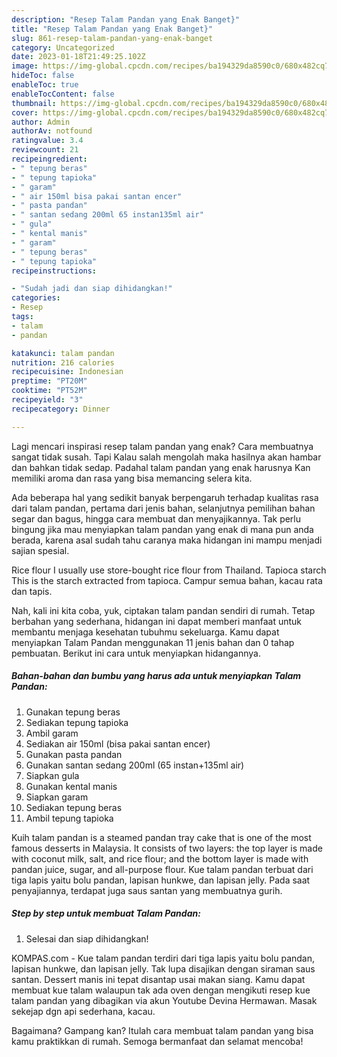 ```yaml
---
description: "Resep Talam Pandan yang Enak Banget}"
title: "Resep Talam Pandan yang Enak Banget}"
slug: 861-resep-talam-pandan-yang-enak-banget
category: Uncategorized
date: 2023-01-18T21:49:25.102Z
image: https://img-global.cpcdn.com/recipes/ba194329da8590c0/680x482cq70/talam-pandan-foto-resep-utama.jpg
hideToc: false
enableToc: true
enableTocContent: false
thumbnail: https://img-global.cpcdn.com/recipes/ba194329da8590c0/680x482cq70/talam-pandan-foto-resep-utama.jpg
cover: https://img-global.cpcdn.com/recipes/ba194329da8590c0/680x482cq70/talam-pandan-foto-resep-utama.jpg
author: Admin
authorAv: notfound
ratingvalue: 3.4
reviewcount: 21
recipeingredient:
- " tepung beras"
- " tepung tapioka"
- " garam"
- " air 150ml bisa pakai santan encer"
- " pasta pandan"
- " santan sedang 200ml 65 instan135ml air"
- " gula"
- " kental manis"
- " garam"
- " tepung beras"
- " tepung tapioka"
recipeinstructions:

- "Sudah jadi dan siap dihidangkan!"
categories:
- Resep
tags:
- talam
- pandan

katakunci: talam pandan 
nutrition: 216 calories
recipecuisine: Indonesian
preptime: "PT20M"
cooktime: "PT52M"
recipeyield: "3"
recipecategory: Dinner

---
```



Lagi mencari inspirasi resep talam pandan yang enak? Cara membuatnya sangat tidak susah. Tapi Kalau salah mengolah maka hasilnya akan hambar dan bahkan tidak sedap. Padahal talam pandan yang enak harusnya Kan memiliki aroma dan rasa yang bisa memancing selera kita.


Ada beberapa hal yang sedikit banyak berpengaruh terhadap kualitas rasa dari talam pandan, pertama dari jenis bahan, selanjutnya pemilihan bahan segar dan bagus, hingga cara membuat dan menyajikannya. Tak perlu bingung jika mau menyiapkan talam pandan yang enak di mana pun anda berada, karena asal sudah tahu caranya maka hidangan ini mampu menjadi sajian spesial.

Rice flour I usually use store-bought rice flour from Thailand. Tapioca starch This is the starch extracted from tapioca. Campur semua bahan, kacau rata dan tapis.


Nah, kali ini kita coba, yuk, ciptakan talam pandan sendiri di rumah. Tetap berbahan yang sederhana, hidangan ini dapat memberi manfaat untuk membantu menjaga kesehatan tubuhmu sekeluarga. Kamu dapat menyiapkan Talam Pandan menggunakan 11 jenis bahan dan 0 tahap pembuatan. Berikut ini cara untuk menyiapkan hidangannya.

<!--inarticleads1-->

##### Bahan-bahan dan bumbu yang harus ada untuk menyiapkan Talam Pandan:

1. Gunakan  tepung beras
1. Sediakan  tepung tapioka
1. Ambil  garam
1. Sediakan  air 150ml (bisa pakai santan encer)
1. Gunakan  pasta pandan
1. Gunakan  santan sedang 200ml (65 instan+135ml air)
1. Siapkan  gula
1. Gunakan  kental manis
1. Siapkan  garam
1. Sediakan  tepung beras
1. Ambil  tepung tapioka


Kuih talam pandan is a steamed pandan tray cake that is one of the most famous desserts in Malaysia. It consists of two layers: the top layer is made with coconut milk, salt, and rice flour; and the bottom layer is made with pandan juice, sugar, and all-purpose flour. Kue talam pandan terbuat dari tiga lapis yaitu bolu pandan, lapisan hunkwe, dan lapisan jelly. Pada saat penyajiannya, terdapat juga saus santan yang membuatnya gurih. 

<!--inarticleads2-->

##### Step by step untuk membuat Talam Pandan:


1. Selesai dan siap dihidangkan!

KOMPAS.com - Kue talam pandan terdiri dari tiga lapis yaitu bolu pandan, lapisan hunkwe, dan lapisan jelly. Tak lupa disajikan dengan siraman saus santan. Dessert manis ini tepat disantap usai makan siang. Kamu dapat membuat kue talam walaupun tak ada oven dengan mengikuti resep kue talam pandan yang dibagikan via akun Youtube Devina Hermawan. Masak sekejap dgn api sederhana, kacau. 

Bagaimana? Gampang kan? Itulah cara membuat talam pandan yang bisa kamu praktikkan di rumah. Semoga bermanfaat dan selamat mencoba!
